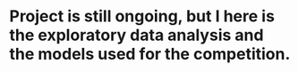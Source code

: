 # Project is still ongoing, but I here is the exploratory data analysis and the models used for the competition. 

